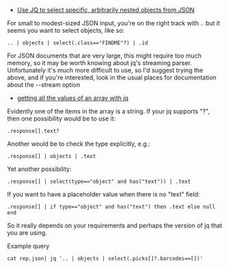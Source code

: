 * [Use JQ to select specific, arbitrarily nested objects from JSON](https://stackoverflow.com/questions/47891145/use-jq-to-select-specific-arbitrarily-nested-objects-from-json)

For small to modest-sized JSON input, you're on the right track with .. but it seems you want to select objects, like so:
```
.. | objects | select(.class=="FINDME"?) | .id
```
For JSON documents that are very large, this might require too much memory, so it may be worth knowing about jq's streaming parser. Unfortunately it's much more difficult to use, so I'd suggest trying the above, and if you're interested, look in the usual places for documentation about the --stream option

* [getting all the values of an array with jq](https://stackoverflow.com/questions/45523425/getting-all-the-values-of-an-array-with-jq)

Evidently one of the items in the array is a string. If your jq supports "?", then one possibility would be to use it:
```
.response[].text?
```
Another would be to check the type explicitly, e.g.:
```
.response[] | objects | .text
```
Yet another possibility:
```
.response[] | select(type=="object" and has("text")) | .text
```
If you want to have a placeholder value when there is no "text" field:
```
.response[] | if type=="object" and has("text") then .text else null end
 ```
So it really depends on your requirements and perhaps the version of jq that you are using.

Example query
```
cat rep.json| jq '.. | objects | select(.picks[]?.barcodes==[])'
```